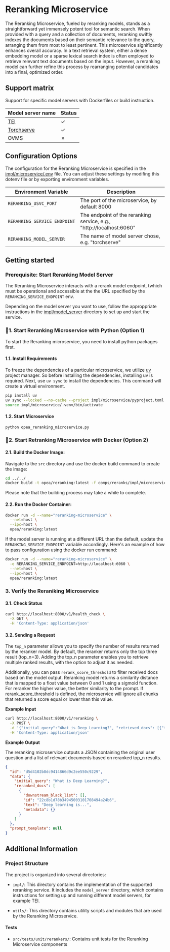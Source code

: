 # Reranking Microservice

The Reranking Microservice, fueled by reranking models, stands as a straightforward yet immensely potent tool for semantic search. When provided with a query and a collection of documents, reranking swiftly indexes the documents based on their semantic relevance to the query, arranging them from most to least pertinent. This microservice significantly enhances overall accuracy. In a text retrieval system, either a dense embedding model or a sparse lexical search index is often employed to retrieve relevant text documents based on the input. However, a reranking model can further refine this process by rearranging potential candidates into a final, optimized order.

## Support matrix

Support for specific model servers with Dockerfiles or build instruction.

| Model server name               |  Status   |
| ---------------------------     | --------- |
| [TEI](./impl/model_server/tei/) | &#x2713;  |
| [Torchserve](./impl/model_server/torchserve/) | &#x2713;  |
| OVMS                            | &#x2717;  |


## Configuration Options

The configuration for the Reranking Microservice is specified in the [impl/microservice/.env](impl/microservice/.env) file. You can adjust these settings by modifing this dotenv file or by exporting environment variables.

| Environment Variable        | Description                                                                |
|-----------------------------|----------------------------------------------------------------------------|
| `RERANKING_USVC_PORT`       | The port of the microservice, by default 8000                              |
| `RERANKING_SERVICE_ENDPOINT`     | The endpoint of the reranking service, e.g., "http://localhost:6060" |
| `RERANKING_MODEL_SERVER`     | The name of model server chose, e.g. "torchserve" |


## Getting started

### Prerequisite: Start Reranking Model Server
The Reranking Microservice interacts with a rerank model endpoint,  twhich must be operational and accessible at the the URL specified by the `RERANKING_SERVICE_ENDPOINT` env.

Depending on the model server you want to use, follow the approppriate instructions in the [impl/model_server](impl/model_server/) directory to set up and start the service.

### 🚀1. Start Reranking Microservice with Python (Option 1)

To start the Reranking microservice, you need to install python packages first.

#### 1.1. Install Requirements
To freeze the dependencies of a particular microservice, we utilize [uv](https://github.com/astral-sh/uv) project manager. So before installing the dependencies, installing uv is required.
Next, use `uv sync` to install the dependencies. This command will create a virtual environment.

```bash
pip install uv
uv sync --locked --no-cache --project impl/microservice/pyproject.toml
source impl/microservice/.venv/bin/activate
```

#### 1.2. Start Microservice

```bash
python opea_reranking_microservice.py
```

### 🚀2. Start Retranking Microservice with Docker (Option 2)

#### 2.1. Build the Docker Image:
Navigate to the `src` directory and use the docker build command to create the image:
```bash
cd ../../
docker build -t opea/reranking:latest -f comps/reranks/impl/microservice/Dockerfile .
```
Please note that the building process may take a while to complete.

#### 2.2. Run the Docker Container:
```bash
docker run -d --name="reranking-microservice" \
  --net=host \
  --ipc=host \
  opea/reranking:latest
```

If the model server is running at a different URL than the default, update the `RERANKING_SERVICE_ENDPOINT` variable accordingly. Here's an example of how to pass configuration using the docker run command:

```bash
docker run -d --name="reranking-microservice" \
  -e RERANKING_SERVICE_ENDPOINT=http://localhost:6060 \
  --net=host \
  --ipc=host \
  opea/reranking:latest
```

### 3. Verify the Reraniking Microservice

#### 3.1. Check Status

```bash
curl http://localhost:8000/v1/health_check \
  -X GET \
  -H 'Content-Type: application/json'
```

####  3.2. Sending a Request

The `top_n` parameter allows you to specify the number of results returned by the reranker model. By default, the reranker returns only the top three result (top_n=3). Adding the top_n parameter enables you to retrieve multiple ranked results, with the option to adjust it as needed.

Additionally, you can pass `rerank_score_threshold` to filter received docs based on the model output. Reranking model returns a similarity distance that is mapped to a float value between 0 and 1 using a sigmoid function. For reranker the higher value, the better similarity to the prompt. If rerank_score_threshold is defined, the microservice will ignore all chunks that returned a score equal or lower than this value.

**Example Input**

```bash
curl http://localhost:8000/v1/reranking \
  -X POST \
  -d '{"initial_query":"What is Deep Learning?", "retrieved_docs": [{"text":"Deep Learning is not..."}, {"text":"Deep learning is..."}], "top_n":1, "rerank_score_threshold": 0.02}' \
  -H 'Content-Type: application/json'
```

**Example Output**

The reranking microservice outputs a JSON containing the original user question and a list of relevant documents based on reranked top_n results.
```json
{
  "id": "d5d4102b8dc9414866d9c2ee550c9229",
  "data": {
    "initial_query": "What is Deep Learning?",
    "reranked_docs": [
      {
        "downstream_black_list": [],
        "id": "22c8b1d78b34945003101708494a24b6",
        "text": "Deep learning is...",
        "metadata": {}
      }
    ]
  },
  "prompt_template": null
}
```

## Additional Information
### Project Structure


The project is organized into several directories:

- `impl/`: This directory contains the implementation of the supported reranking service. It includes the `model_server` directory, which contains instructions for setting up and running different model servers, for example TEI.

- `utils/`: This directory contains utility scripts and modules that are used by the Reranking Microservice.

#### Tests
- `src/tests/unit/rerankers/`: Contains unit tests for the Reranking Microservice components
